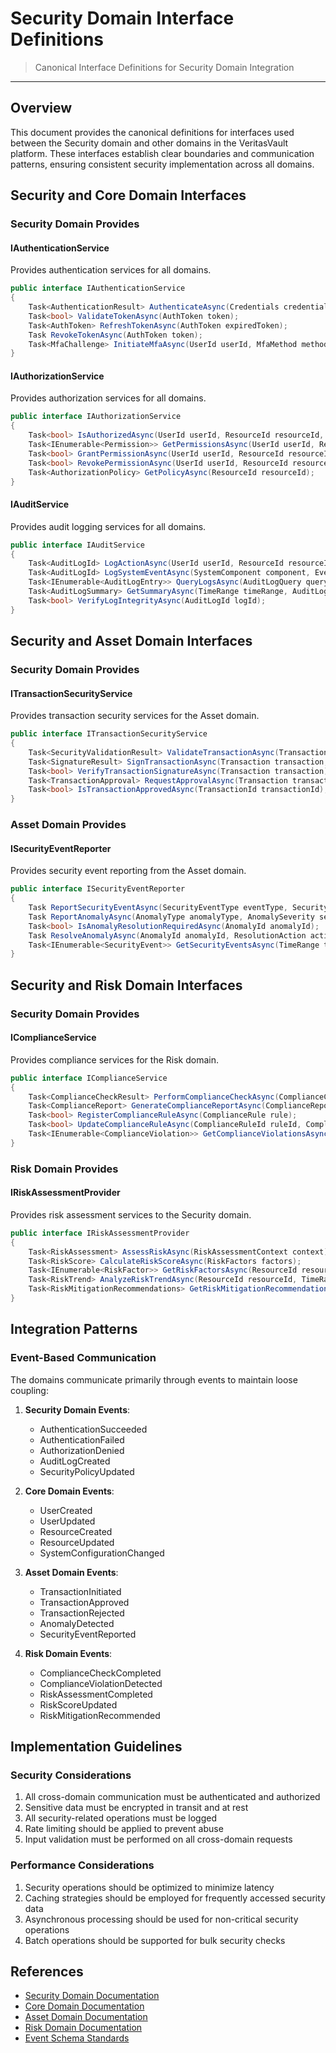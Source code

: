 # Security Domain Interface Definitions

> Canonical Interface Definitions for Security Domain Integration

---

## Overview

This document provides the canonical definitions for interfaces used between the Security domain and other domains in the VeritasVault platform. These interfaces establish clear boundaries and communication patterns, ensuring consistent security implementation across all domains.

## Security and Core Domain Interfaces

### Security Domain Provides

#### IAuthenticationService

Provides authentication services for all domains.

```csharp
public interface IAuthenticationService
{
    Task<AuthenticationResult> AuthenticateAsync(Credentials credentials);
    Task<bool> ValidateTokenAsync(AuthToken token);
    Task<AuthToken> RefreshTokenAsync(AuthToken expiredToken);
    Task RevokeTokenAsync(AuthToken token);
    Task<MfaChallenge> InitiateMfaAsync(UserId userId, MfaMethod method);
}
```

#### IAuthorizationService

Provides authorization services for all domains.

```csharp
public interface IAuthorizationService
{
    Task<bool> IsAuthorizedAsync(UserId userId, ResourceId resourceId, Permission permission);
    Task<IEnumerable<Permission>> GetPermissionsAsync(UserId userId, ResourceId resourceId);
    Task<bool> GrantPermissionAsync(UserId userId, ResourceId resourceId, Permission permission);
    Task<bool> RevokePermissionAsync(UserId userId, ResourceId resourceId, Permission permission);
    Task<AuthorizationPolicy> GetPolicyAsync(ResourceId resourceId);
}
```

#### IAuditService

Provides audit logging services for all domains.

```csharp
public interface IAuditService
{
    Task<AuditLogId> LogActionAsync(UserId userId, ResourceId resourceId, ActionType action, ActionResult result);
    Task<AuditLogId> LogSystemEventAsync(SystemComponent component, EventType eventType, EventSeverity severity);
    Task<IEnumerable<AuditLogEntry>> QueryLogsAsync(AuditLogQuery query);
    Task<AuditLogSummary> GetSummaryAsync(TimeRange timeRange, AuditLogFilter filter);
    Task<bool> VerifyLogIntegrityAsync(AuditLogId logId);
}
```

## Security and Asset Domain Interfaces

### Security Domain Provides

#### ITransactionSecurityService

Provides transaction security services for the Asset domain.

```csharp
public interface ITransactionSecurityService
{
    Task<SecurityValidationResult> ValidateTransactionAsync(Transaction transaction);
    Task<SignatureResult> SignTransactionAsync(Transaction transaction, SigningKey key);
    Task<bool> VerifyTransactionSignatureAsync(Transaction transaction);
    Task<TransactionApproval> RequestApprovalAsync(Transaction transaction, ApprovalPolicy policy);
    Task<bool> IsTransactionApprovedAsync(TransactionId transactionId);
}
```

### Asset Domain Provides

#### ISecurityEventReporter

Provides security event reporting from the Asset domain.

```csharp
public interface ISecurityEventReporter
{
    Task ReportSecurityEventAsync(SecurityEventType eventType, SecurityEventSeverity severity, string description);
    Task ReportAnomalyAsync(AnomalyType anomalyType, AnomalySeverity severity, AnomalyContext context);
    Task<bool> IsAnomalyResolutionRequiredAsync(AnomalyId anomalyId);
    Task ResolveAnomalyAsync(AnomalyId anomalyId, ResolutionAction action);
    Task<IEnumerable<SecurityEvent>> GetSecurityEventsAsync(TimeRange timeRange, SecurityEventFilter filter);
}
```

## Security and Risk Domain Interfaces

### Security Domain Provides

#### IComplianceService

Provides compliance services for the Risk domain.

```csharp
public interface IComplianceService
{
    Task<ComplianceCheckResult> PerformComplianceCheckAsync(ComplianceCheckType checkType, ResourceId resourceId);
    Task<ComplianceReport> GenerateComplianceReportAsync(ComplianceReportType reportType, TimeRange timeRange);
    Task<bool> RegisterComplianceRuleAsync(ComplianceRule rule);
    Task<bool> UpdateComplianceRuleAsync(ComplianceRuleId ruleId, ComplianceRule updatedRule);
    Task<IEnumerable<ComplianceViolation>> GetComplianceViolationsAsync(TimeRange timeRange, ComplianceViolationFilter filter);
}
```

### Risk Domain Provides

#### IRiskAssessmentProvider

Provides risk assessment services to the Security domain.

```csharp
public interface IRiskAssessmentProvider
{
    Task<RiskAssessment> AssessRiskAsync(RiskAssessmentContext context);
    Task<RiskScore> CalculateRiskScoreAsync(RiskFactors factors);
    Task<IEnumerable<RiskFactor>> GetRiskFactorsAsync(ResourceId resourceId);
    Task<RiskTrend> AnalyzeRiskTrendAsync(ResourceId resourceId, TimeRange timeRange);
    Task<RiskMitigationRecommendations> GetRiskMitigationRecommendationsAsync(RiskAssessmentId assessmentId);
}
```

## Integration Patterns

### Event-Based Communication

The domains communicate primarily through events to maintain loose coupling:

1. **Security Domain Events**:
   - AuthenticationSucceeded
   - AuthenticationFailed
   - AuthorizationDenied
   - AuditLogCreated
   - SecurityPolicyUpdated

2. **Core Domain Events**:
   - UserCreated
   - UserUpdated
   - ResourceCreated
   - ResourceUpdated
   - SystemConfigurationChanged

3. **Asset Domain Events**:
   - TransactionInitiated
   - TransactionApproved
   - TransactionRejected
   - AnomalyDetected
   - SecurityEventReported

4. **Risk Domain Events**:
   - ComplianceCheckCompleted
   - ComplianceViolationDetected
   - RiskAssessmentCompleted
   - RiskScoreUpdated
   - RiskMitigationRecommended

## Implementation Guidelines

### Security Considerations

1. All cross-domain communication must be authenticated and authorized
2. Sensitive data must be encrypted in transit and at rest
3. All security-related operations must be logged
4. Rate limiting should be applied to prevent abuse
5. Input validation must be performed on all cross-domain requests

### Performance Considerations

1. Security operations should be optimized to minimize latency
2. Caching strategies should be employed for frequently accessed security data
3. Asynchronous processing should be used for non-critical security operations
4. Batch operations should be supported for bulk security checks

## References

* [Security Domain Documentation](../../Domains/Security/README.md)
* [Core Domain Documentation](../../Domains/Core/README.md)
* [Asset Domain Documentation](../../Domains/Asset/README.md)
* [Risk Domain Documentation](../../Domains/Risk/README.md)
* [Event Schema Standards](../Events/README.md)
